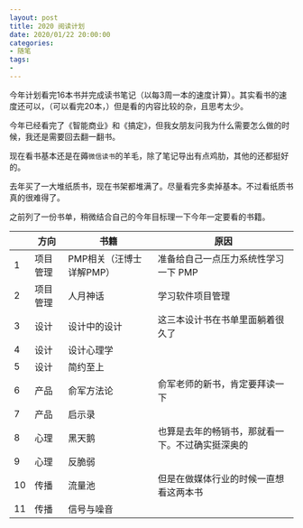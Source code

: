 ```yaml
---
layout: post
title: 2020 阅读计划
date: 2020/01/22 20:00:00
categories:
- 随笔
tags:
- 
---
```


今年计划看完16本书并完成读书笔记（以每3周一本的速度计算）。其实看书的速度还可以，（可以看完20本，）但是看的内容比较的杂，且思考太少。

今年已经看完了《智能商业》和《搞定》，但我女朋友问我为什么需要怎么做的时候，我还是需要回去翻一翻书。

现在看书基本还是在薅`微信读书`的羊毛，除了笔记导出有点鸡肋，其他的还都挺好的。

去年买了一大堆纸质书，现在书架都堆满了。尽量看完多卖掉基本。不过看纸质书真的很难得了。

之前列了一份书单，稍微结合自己的今年目标理一下今年一定要看的书籍。


|      | 方向     | 书籍                     | 原因                                             |
| ---- | -------- | ------------------------ | ------------------------------------------------ |
| 1    | 项目管理 | PMP相关（汪博士详解PMP） | 准备给自己一点压力系统性学习一下 PMP             |
| 2    | 项目管理 | 人月神话                 | 学习软件项目管理                                 |
| 3    | 设计     | 设计中的设计             | 这三本设计书在书单里面躺着很久了                 |
| 4    | 设计     | 设计心理学               |                                                  |
| 5    | 设计     | 简约至上                 |                                                  |
| 6    | 产品     | 俞军方法论               | 俞军老师的新书，肯定要拜读一下                   |
| 7    | 产品     | 启示录                   |                                                  |
| 8    | 心理     | 黑天鹅                   | 也算是去年的畅销书，那就看一下。不过确实挺深奥的 |
| 9    | 心理     | 反脆弱                   |                                                  |
| 10   | 传播     | 流量池                   | 但是在做媒体行业的时候一直想看这两本书           |
| 11   | 传播     | 信号与噪音               |                                                  |
